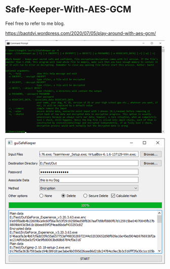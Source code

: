 # Safe-Keeper-With-AES-GCM

Feel free to refer to me blog.

https://baotdvi.wordpress.com/2020/07/05/play-around-with-aes-gcm/

![Play-around with-AES-GCM_cliSafeKeeper_0.png](/screenshots/Play-around-with-AES-GCM_cliSafeKeeper_0.png)

![Play-around with-AES-GCM_guiSafeKeeper_0.png](/screenshots/Play-around-with-AES-GCM_guiSafeKeeper_0.png)